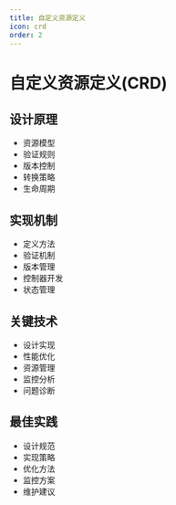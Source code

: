 ```yaml
---
title: 自定义资源定义
icon: crd
order: 2
---
```


# 自定义资源定义(CRD)

## 设计原理
- 资源模型
- 验证规则
- 版本控制
- 转换策略
- 生命周期

## 实现机制
- 定义方法
- 验证机制
- 版本管理
- 控制器开发
- 状态管理

## 关键技术
- 设计实现
- 性能优化
- 资源管理
- 监控分析
- 问题诊断

## 最佳实践
- 设计规范
- 实现策略
- 优化方法
- 监控方案
- 维护建议
